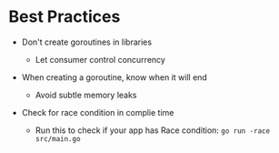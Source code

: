 # Best Practices

- Don't create goroutines in libraries
  - Let consumer control concurrency

- When creating a goroutine, know when it will end
  - Avoid subtle memory leaks

- Check for race condition in complie time
  - Run this to check if your app has Race condition: `go run -race src/main.go`

